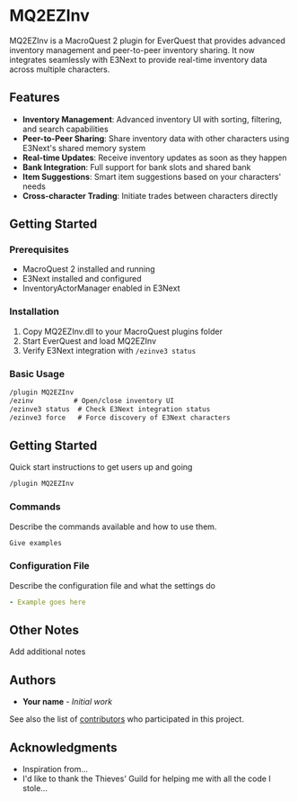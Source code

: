 # MQ2EZInv

MQ2EZInv is a MacroQuest 2 plugin for EverQuest that provides advanced inventory management and peer-to-peer inventory sharing. It now integrates seamlessly with E3Next to provide real-time inventory data across multiple characters.

## Features

- **Inventory Management**: Advanced inventory UI with sorting, filtering, and search capabilities
- **Peer-to-Peer Sharing**: Share inventory data with other characters using E3Next's shared memory system
- **Real-time Updates**: Receive inventory updates as soon as they happen
- **Bank Integration**: Full support for bank slots and shared bank
- **Item Suggestions**: Smart item suggestions based on your characters' needs
- **Cross-character Trading**: Initiate trades between characters directly

## Getting Started

### Prerequisites

- MacroQuest 2 installed and running
- E3Next installed and configured
- InventoryActorManager enabled in E3Next

### Installation

1. Copy MQ2EZInv.dll to your MacroQuest plugins folder
2. Start EverQuest and load MQ2EZInv
3. Verify E3Next integration with `/ezinve3 status`

### Basic Usage

```txt
/plugin MQ2EZInv
/ezinv          # Open/close inventory UI
/ezinve3 status  # Check E3Next integration status
/ezinve3 force   # Force discovery of E3Next characters
```

## Getting Started

Quick start instructions to get users up and going

```txt
/plugin MQ2EZInv
```

### Commands

Describe the commands available and how to use them.

```txt
Give examples
```

### Configuration File

Describe the configuration file and what the settings do

```yaml
- Example goes here
```

## Other Notes

Add additional notes

## Authors

* **Your name** - *Initial work*

See also the list of [contributors](https://github.com/your/project/contributors) who participated in this project.

## Acknowledgments

* Inspiration from...
* I'd like to thank the Thieves' Guild for helping me with all the code I stole...
